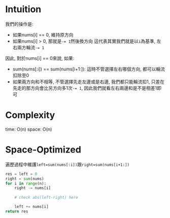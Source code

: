 # Intuition

我們的操作是:
- 如果nums[i] == 0, 維持原方向
- 如果nums[i] > 0, 那就是`-= 1`然後換方向
這代表其實我們就是以`i`為基準, 左右兩方輪流`-= 1`


因此, 對於nums[i] == 0來說, 如果:
- sum(nums[:i]) == sum(nums[i+1:]): 這時不管選擇左右哪個方向, 都可以輪流扣除至0
- 如果兩方向和不相等, 不管選擇先走左邊或是右邊, 我們都只能輪流扣1, 只差在先走的那方向會比另方向多1次`-= 1`, 因此我們就看左右兩邊和是不是相差1即可

# Complexity

time: O(n)
space: O(n)

# Space-Optimized

遍歷過程中維護`left=sum(nums[:i])`跟`right=sum(nums[i+1:])`

```py
res = left = 0
right = sum(nums)
for i in range(n):
    right -= nums[i]
    
    # check abs(left-right) here

    left += nums[i]
return res

```